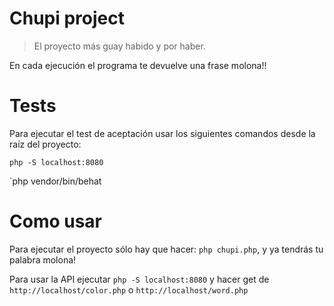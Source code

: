 # Chupi project

> El proyecto más guay habido y por haber.

En cada ejecución el programa te devuelve una frase molona!!


# Tests
Para ejecutar el test de aceptación usar los siguientes comandos desde la raíz del proyecto:

`php -S localhost:8080`

`php vendor/bin/behat

# Como usar
Para ejecutar el proyecto sólo hay que hacer: `php chupi.php`, y ya tendrás tu palabra molona!

Para usar la API ejecutar `php -S localhost:8080` y hacer get de `http://localhost/color.php` o `http://localhost/word.php` 